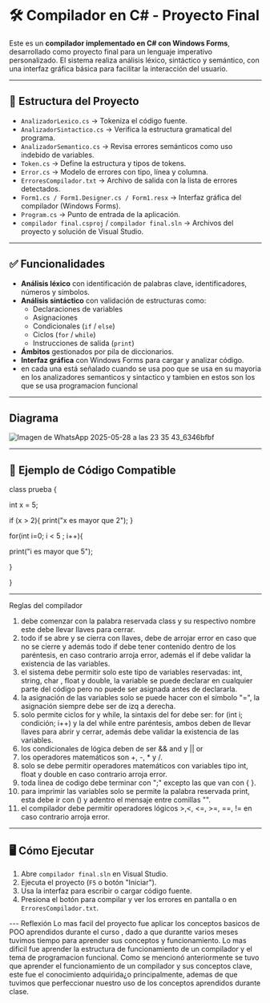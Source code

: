 
# 🛠️ Compilador en C# - Proyecto Final

Este es un **compilador implementado en C# con Windows Forms**, desarrollado como proyecto final para un lenguaje imperativo personalizado. El sistema realiza análisis léxico, sintáctico y semántico, con una interfaz gráfica básica para facilitar la interacción del usuario.

---

## 📁 Estructura del Proyecto

- `AnalizadorLexico.cs` → Tokeniza el código fuente.
- `AnalizadorSintactico.cs` → Verifica la estructura gramatical del programa.
- `AnalizadorSemantico.cs` → Revisa errores semánticos como uso indebido de variables.
- `Token.cs` → Define la estructura y tipos de tokens.
- `Error.cs` → Modelo de errores con tipo, línea y columna.
- `ErroresCompilador.txt` → Archivo de salida con la lista de errores detectados.
- `Form1.cs / Form1.Designer.cs / Form1.resx` → Interfaz gráfica del compilador (Windows Forms).
- `Program.cs` → Punto de entrada de la aplicación.
- `compilador final.csproj` / `compilador final.sln` → Archivos del proyecto y solución de Visual Studio.

---

## ✅ Funcionalidades

- **Análisis léxico** con identificación de palabras clave, identificadores, números y símbolos.
- **Análisis sintáctico** con validación de estructuras como:
  - Declaraciones de variables
  - Asignaciones
  - Condicionales (`if` / `else`)
  - Ciclos (`for` / `while`)
  - Instrucciones de salida (`print`)
- **Ámbitos** gestionados por pila de diccionarios.
- **Interfaz gráfica** con Windows Forms para cargar y analizar código.
- en cada una está señalado cuando se usa poo que se usa en su mayoria en los analizadores semanticos y sintactico y tambien en estos son los que se usa programacion funcional
---
## Diagrama
![Imagen de WhatsApp 2025-05-28 a las 23 35 43_6346bfbf](https://github.com/user-attachments/assets/acc52590-8494-465c-a557-02b0ae78cf61)

---

## 🧪 Ejemplo de Código Compatible

class prueba
{

  int x = 5;

  if (x > 2){
   print("x es mayor que 2");
  }


  for(int i=0; i < 5 ; i++){

   print("i es mayor que 5");

  }

}

---


Reglas del compilador

1. debe comenzar con la palabra reservada class y su respectivo nombre este debe llevar llaves para cerrar.
2. todo if se abre y se cierra con llaves, debe de arrojar error en caso que no se cierre y además todo if debe tener contenido dentro de los paréntesis, en caso contrario arroja error, además el if debe validar la existencia de las variables.
3. el sistema debe permitir solo este tipo de variables reservadas: int, string, char , float y double, la variable se puede declarar en cualquier parte del código pero no puede ser asignada antes de declararla.
4. la asignación de las variables solo se puede hacer con el símbolo "=", la asignación siempre debe ser de izq a derecha.
5. solo permite ciclos for y while, la sintaxis del for debe ser: for (int i; condición; i++) y la del while entre paréntesis, ambos deben de llevar llaves para abrir y cerrar, además debe validar la existencia de las variables.
6. los condicionales de lógica deben de ser && and y || or
7. los operadores matemáticos son +, -, * y /.
8. solo se debe permitir operadores matemáticos con variables tipo int, float y double en caso contrario arroja error.
9. toda linea de codigo debe terminar con ";" excepto las que van con { }.
10. para imprimir las variables solo se permite la palabra reservada print, esta debe ir con () y adentro el mensaje entre comillas "".
11. el compilador debe permitir operadores lógicos >,<, <=, >=, ==, != en caso contrario arroja error.

---

## 🖥️ Cómo Ejecutar

1. Abre `compilador final.sln` en Visual Studio.
2. Ejecuta el proyecto (`F5` o botón "Iniciar").
3. Usa la interfaz para escribir o cargar código fuente.
4. Presiona el botón para compilar y ver los errores en pantalla o en `ErroresCompilador.txt`.

--- Reflexión 
Lo mas facil del proyecto fue aplicar los conceptos basicos de POO aprendidos durante el curso , dado a que durantte varios meses tuvimos tiempo para aprender sus conceptos y funcionamiento.
Lo mas dificil fue aprender la estructura de funcionamiento de un compilador y el tema de programacion funcional.
Como se mencionó anteriormente se tuvo que aprender el funcionamiento de un compilador y sus conceptos clave, este fue el conocimiento adquirida¿o principalmente, ademas de que tuvimos que perfeccionar nuestro uso de los conceptos aprendidos durante clase.



